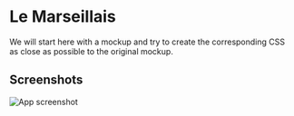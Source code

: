 
# Le Marseillais

 We will start here with a mockup and try to create the corresponding CSS as close as possible to the original mockup.


## Screenshots

![App screenshot](https://i.ibb.co/0qyv6Vv/2021-10-21-10-45-03-le-marseillais-Brave.jpg)

  
